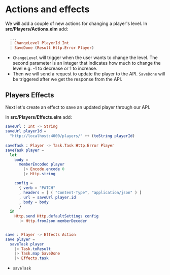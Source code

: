 # Actions and effects

We will add a couple of new actions for changing a player's level. In __src/Players/Actions.elm__ add:

```elm
  ...
  | ChangeLevel PlayerId Int
  | SaveDone (Result Http.Error Player)
```

- `ChangeLevel` will trigger when the user wants to change the level. The second parameter is an integer that indicates how much to change the level e.g. -1 to decrease or 1 to increase.
- Then we will send a request to update the player to the API. `SaveDone` will be triggered after we get the response from the API.

## Players Effects

Next let's create an effect to save an updated player through our API.

In __src/Players/Effects.elm__ add:

```elm
saveUrl : Int -> String
saveUrl playerId =
  "http://localhost:4000/players/" ++ (toString playerId)
  
saveTask : Player -> Task.Task Http.Error Player
saveTask player =
  let
    body =
      memberEncoded player
        |> Encode.encode 0
        |> Http.string

    config =
      { verb = "PATCH"
      , headers = [ ( "Content-Type", "application/json" ) ]
      , url = saveUrl player.id
      , body = body
      }
  in
    Http.send Http.defaultSettings config
      |> Http.fromJson memberDecoder


save : Player -> Effects Action
save player =
  saveTask player
    |> Task.toResult
    |> Task.map SaveDone
    |> Effects.task
```

- `saveTask` 